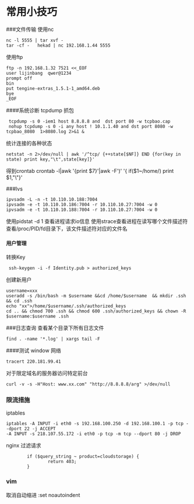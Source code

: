 常用小技巧
==========================

###文件传输
使用nc
```
nc -l 5555 | tar xvf -
tar -cf -   hekad | nc 192.168.1.44 5555   
```
使用ftp
```
ftp -n 192.168.1.32 7521 <<_EOF
user lijinbang  qwer@1234
prompt off
bin
put tengine-extras_1.5.1-1_amd64.deb
bye
_EOF
```
####系统诊断
tcpdump 抓包
```
 tcpdump -s 0 -iem1 host 8.8.8.8 and  dst port 80 -w tcpbao.cap  
 nohup tcpdump -s 0 -i any host ! 10.1.1.40 and dst port 8080 -w tcpbao_8080  1>8080.log 2>&1 &
```
统计连接的各种状态
```
netstat -n 2>/dev/null | awk '/^tcp/ {++state[$NF]} END {for(key in state) print key,"\t",state[key]}'
```
得到crontab
crontab -l|awk '{print $7}'|awk -F')' '{ if($1~/home/) print $1,"\\"}'

###lvs
```
ipvsadm -L -n -t 10.110.10.188:7004
ipvsadm -e -t 10.110.10.186:7004 -r 10.110.10.27:7004 -w 0
ipvsadm -e -t 10.110.10.188:7004 -r 10.110.10.27:7004 -w 0
```
使用pidstat -d 1 查看进程请求io信息
使用strace查看进程在读写哪个文件描述符
查看/proc/PID/fd目录下，该文件描述符对应的文件名

#### 用户管理
转换Key
```
 ssh-keygen -i -f Identity.pub > authorized_keys
 ```
 创建新用户
```
username=xxx
useradd -s /bin/bash -m $username &&cd /home/$username  && mkdir .ssh && cd .ssh
echo "xx">/home/$username/.ssh/authorized_keys
cd .. && chmod 700 .ssh && chmod 600 .ssh/authorized_keys && chown -R $username:$username .ssh 
```

###日志查询
查看某个目录下所有日志文件
```
find . -name '*.log' | xargs tail -F
```

####测试
window 网络
```
tracert 220.181.99.41
```
对于限定域名的服务器访问特定前台
```
curl -v -s -H"Host: www.xx.com" "http://8.8.8.8/arg" >/dev/null 
```

### 限流措施
iptables
```
iptables -A INPUT -i eth0 -s 192.168.100.250 -d 192.168.100.1 -p tcp --dport 22 -j ACCEPT
-A INPUT -s 218.107.55.172 -i eth0 -p tcp -m tcp --dport 80 -j DROP
```
nginx 过滤请求
```
        if ($query_string ~ product=cloudstorage) {
                return 403;
        }
```

###  vim
取消自动缩进 :set noautoindent
